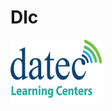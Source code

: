 # Dlc
<html>
<body>
  <a href="https://elearning.datec.net.pg/moodle"><img src="dlc1.png" width="150" height="101" title="logo" alt="dlclogo" /></a>
 </body>
</html>
